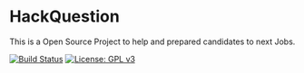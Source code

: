# HackQuestion
This is a Open Source Project to help and prepared candidates to next Jobs.

[![Build Status](https://travis-ci.org/shpsyte/HackQuestion.svg?branch=master)](https://travis-ci.org/shpsyte/HackQuestion)
[![License: GPL v3](https://img.shields.io/badge/License-GPL%20v3-blue.svg)](https://www.gnu.org/licenses/gpl-3.0)
